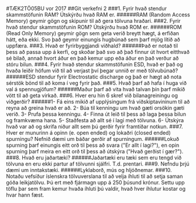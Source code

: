 #TÆK2TÖ05BU vor 2017
##Git verkefni 2
###1. Fyrir hvað stendur skammstöfunin RAM? Útskýrðu hvað RAM er.
######RAM (Random Access Memory) geymir gögn og skipunir til að gera tölvuna hraðari.
###2. Fyrir hvað stendur skammstöfunin ROM? Útskýrðu hvað ROM er.
######ROM (Read Only Memory) geymir gögn sem geta verið breytt hægt, á erfiðan hátt, eða ekki. Svo það geymir einungis hugbúnað sem þarf mjög lítið að uppfæra.
###3. Hvað er fyrirbyggjandi viðhald?
######Það er notað til þess að passa upp á kerfi, og skoðar það svo að það finnur út hvort eitthvað sé bilað, annað hvort áður en það kemur upp eða áður en það verður að stóru bilun.
###4. Fyrir hvað stendur skammstöfunin ESD, hvað er það og hvaða leiðir höfum við til að verjast því þegar unnið er með tölvubúnað?
######ESD stendur fyrir Electrostatic discharge og það er hægt að nota sérstök bönd til að koma í veg fyrir það.
###5. Hvað þarf að hafa í huga við val á spennugjöfum?
######Maður þarf að vita hvað talvan þín þarf mikið vött til að geta virkað.
###6. Hver eru hin 6 skref við bilanagreiningu og viðgerðir?
######1- Fá eins mikið af upplýsingum frá viðskiptavininum til að reyna að greina hvað er að.
	2- Búa til kenningu um hvað gæti orsökin gæti verið.
	3- Prufa þessa kenningu.
	4- Finna út leið til þess að laga þessa bilun og framkvæma hana.
	5- Staðfesta að allt sé í lagi með tölvuna.
	6- Útskýra hvað var að og skrifa niður allt sem þú gerðir fyrir framtíðar notkun.
###7. Hver er munurinn á opinn (e. open ended) og lokaðri (closed ended) spurningu?
Nefnið dæmi um báðar gerðir af spurningum.
######Lokuð spurning þarf einungis eitt orð til þess að svara ("Er allt í lagi?"), en opin spurning þarf meira en eitt orð til þess að útskýra ("Hvað gerðist í gær?").
###8. Hvað eru jaðartæki?
######Jaðartæki eru tæki sem eru tengd við tölvuna en eru ekki partur af tölvunni sjálfri. T.d. prentari.
###9. Nefndu þrjú dæmi um inntakstæki.
######Lyklaborð, mús og hljóðnemar.
###10. Notaðu vefsíður íslenskra tölvuverslana til að velja íhluti til að setja saman góða
leikjatölvu. Þú ert með fjármagn upp á 250 þúsund krónur. Settu upp töflu þar sem
fram kemur hvaða íhluti þú valdir, hvað hver íhlutur kostar og hvar hann fæst.
######
